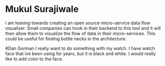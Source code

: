 # Mukul Surajiwale
 I am leaning towards creating an open source micro-service data flow visualizer. Small companies can hook in their backend to this tool and it will then allow them to visualize the flow of data in their micro-services. This could be useful for finding bottle necks in the architecture.

#Dan Gorman
I really want to do something with my watch. I have watch face that ive been using for years, but it is black and white. I would really like to add color to the face.
